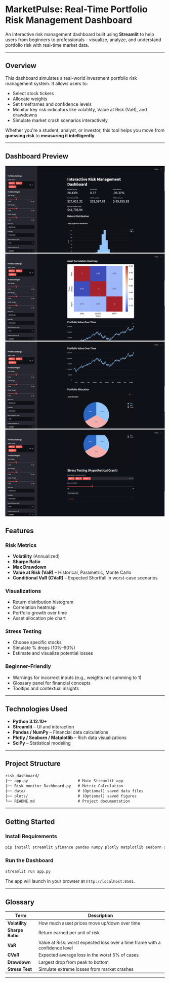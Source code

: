 
# MarketPulse: Real-Time Portfolio Risk Management Dashboard

An interactive risk management dashboard built using **Streamlit** to help users from beginners to professionals - visualize, analyze, and understand portfolio risk with real-time market data.

---

##  Overview

This dashboard simulates a real-world investment portfolio risk management system. It allows users to:
- Select stock tickers
- Allocate weights
- Set timeframes and confidence levels
- Monitor key risk indicators like volatility, Value at Risk (VaR), and drawdowns
- Simulate market crash scenarios interactively

Whether you're a student, analyst, or investor, this tool helps you move from **guessing risk** to **measuring it intelligently**.


---

## Dashboard Preview

![Dashboard Preview](Images/Image1.png)
![Dashboard Preview](Images/Image2.png)
![Dashboard Preview](Images/Image3.png)
![Dashboard Preview](Images/Image4.png)

## Features

### Risk Metrics
- **Volatility** (Annualized)
- **Sharpe Ratio**
- **Max Drawdown**
- **Value at Risk (VaR)** – Historical, Parametric, Monte Carlo
- **Conditional VaR (CVaR)** – Expected Shortfall in worst-case scenarios

### Visualizations
- Return distribution histogram
- Correlation heatmap
- Portfolio growth over time
- Asset allocation pie chart

### Stress Testing
- Choose specific stocks
- Simulate % drops (10%–90%)
- Estimate and visualize potential losses

### Beginner-Friendly
- Warnings for incorrect inputs (e.g., weights not summing to 1)
- Glossary panel for financial concepts
- Tooltips and contextual insights

---

## Technologies Used

- **Python 3.12.10+**
- **Streamlit** – UI and interaction
- **Pandas / NumPy** – Financial data calculations
- **Plotly / Seaborn / Matplotlib** – Rich data visualizations
- **SciPy** – Statistical modeling

---

## Project Structure

```
risk_dashboard/
├── app.py                      # Main Streamlit app
├── Risk_monitor_Dashboard.py   # Metric Calculation
├── data/                       # (Optional) saved data files
├── plots/                      # (Optional) saved figures
└── README.md                   # Project documentation
```

---

## Getting Started

### Install Requirements

```bash
pip install streamlit yfinance pandas numpy plotly matplotlib seaborn scipy
```

### Run the Dashboard

```bash
streamlit run app.py
```

The app will launch in your browser at `http://localhost:8501`.

---

## Glossary

| Term          | Description |
|---------------|-------------|
| **Volatility** | How much asset prices move up/down over time |
| **Sharpe Ratio** | Return earned per unit of risk |
| **VaR** | Value at Risk: worst expected loss over a time frame with a confidence level |
| **CVaR** | Expected average loss in the worst 5% of cases |
| **Drawdown** | Largest drop from peak to bottom |
| **Stress Test** | Simulate extreme losses from market crashes |

---


